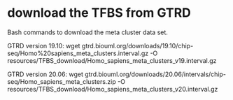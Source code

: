 # download the TFBS from GTRD

Bash commands to download the meta cluster data set.

GTRD version 19.10:
wget gtrd.biouml.org/downloads/19.10/chip-seq/Homo%20sapiens_meta_clusters.interval.gz -O resources/TFBS_download/Homo_sapiens_meta_clusters_v19.interval.gz

GTRD version 20.06:
wget gtrd.biouml.org/downloads/20.06/intervals/chip-seq/Homo_sapiens_meta_clusters.zip -O resources/TFBS_download/Homo_sapiens_meta_clusters_v20.interval.gz
